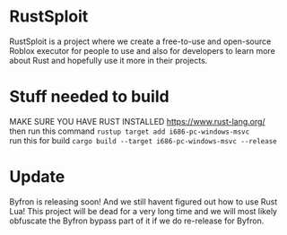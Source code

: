 # RustSploit
RustSploit is a project where we create a free-to-use and open-source Roblox executor for people to use and also for developers to learn more about Rust and hopefully use it more in their projects.

# Stuff needed to build<br>
MAKE SURE YOU HAVE RUST INSTALLED https://www.rust-lang.org/<br>
then run this command `rustup target add i686-pc-windows-msvc` <br>
run this for build `cargo build --target i686-pc-windows-msvc --release`

# Update
Byfron is releasing soon! And we still havent figured out how to use Rust Lua! This project will be dead for a very long time and we will most likely obfuscate the Byfron bypass part of it if we do re-release for Byfron.
